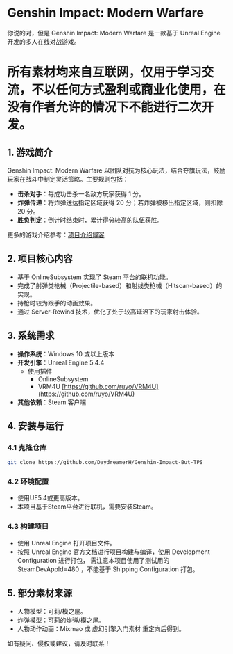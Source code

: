 # Genshin Impact: Modern Warfare

你说的对，但是 Genshin Impact: Modern Warfare 是一款基于 Unreal Engine 开发的多人在线对战游戏。

# 所有素材均来自互联网，仅用于学习交流，不以任何方式盈利或商业化使用，在没有作者允许的情况下不能进行二次开发。

## 1. 游戏简介

Genshin Impact: Modern Warfare 以团队对抗为核心玩法，结合夺旗玩法，鼓励玩家在战斗中制定灵活策略。主要规则包括：

- **击杀对手**：每成功击杀一名敌方玩家获得 1 分。
- **炸弹传递**：将炸弹送达指定区域获得 20 分；若炸弹被移出指定区域，则扣除 20 分。
- **胜负判定**：倒计时结束时，累计得分较高的队伍获胜。

更多的游戏介绍参考：[项目介绍博客](https://daydreamerh.github.io/2025/03/21/Genshin-Impact-But-TPS%E9%A1%B9%E7%9B%AE/)  

## 2. 项目核心内容

- 基于 OnlineSubsystem 实现了 Steam 平台的联机功能。
- 完成了射弹类枪械（Projectile-based）和射线类枪械（Hitscan-based）的实现。
- 持枪时较为跟手的动画效果。
- 通过 Server-Rewind 技术，优化了处于较高延迟下的玩家射击体验。

## 3. 系统需求

- **操作系统**：Windows 10 或以上版本
- **开发引擎**：Unreal Engine 5.4.4
  - 使用插件
    - OnlineSubsystem
    - VRM4U [https://github.com/ruyo/VRM4U](https://github.com/ruyo/VRM4U)  
- **其他依赖**：Steam 客户端

## 4. 安装与运行

### 4.1 克隆仓库

```bash
git clone https://github.com/DaydreamerH/Genshin-Impact-But-TPS
```
### 4.2 环境配置

- 使用UE5.4或更高版本。
- 本项目基于Steam平台进行联机，需要安装Steam。

### 4.3 构建项目

- 使用 Unreal Engine 打开项目文件。
- 按照 Unreal Engine 官方文档进行项目构建与编译，使用 Development Configuration 进行打包，
需注意本项目使用了测试用的 SteamDevAppId=480 ，不能基于 Shipping Configuration 打包。

## 5. 部分素材来源
- 人物模型：可莉/模之屋。
- 炸弹模型：可莉的炸弹/模之屋。
- 人物动作动画：Mixmao 或 虚幻引擎入门素材 重定向后得到。

如有疑问、侵权或建议，请及时联系！
